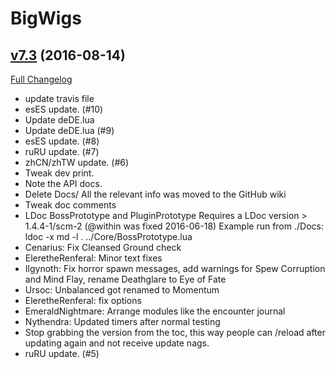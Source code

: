# BigWigs

## [v7.3](https://github.com/BigWigsMods/BigWigs/tree/v7.3) (2016-08-14) [](#top)
[Full Changelog](https://github.com/BigWigsMods/BigWigs/compare/v7.2...v7.3)

-   update travis file
-   esES update. (#10)
-   Update deDE.lua
-   Update deDE.lua (#9)
-   esES update. (#8)
-   ruRU update. (#7)
-   zhCN/zhTW update. (#6)
-   Tweak dev print.
-   Note the API docs.
-   Delete Docs/
    All the relevant info was moved to the GitHub wiki
-   Tweak doc comments
-   LDoc BossPrototype and PluginPrototype
    Requires a LDoc version > 1.4.4-1/scm-2 (@within was fixed 2016-06-18)
    Example run from ./Docs: ldoc -x md -l . ../Core/BossPrototype.lua
-   Cenarius: Fix Cleansed Ground check
-   EleretheRenferal: Minor text fixes
-   Ilgynoth: Fix horror spawn messages, add warnings for Spew Corruption and Mind Flay, rename Deathglare to Eye of Fate
-   Ursoc: Unbalanced got renamed to Momentum
-   EleretheRenferal: fix options
-   EmeraldNightmare: Arrange modules like the encounter journal
-   Nythendra: Updated timers after normal testing
-   Stop grabbing the version from the toc, this way people can /reload after updating again and not receive update nags.
-   ruRU update. (#5)
